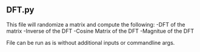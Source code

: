 DFT.py
-------
This file will randomize a matrix and compute the following: 
-DFT of the matrix
-Inverse of the DFT
-Cosine Matrix of the DFT
-Magnitue of the DFT

File can be run as is without additional inputs or commandline args. 
